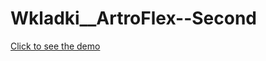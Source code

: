 # Wkladki\_\_ArtroFlex--Second

<a href = "https://sonfinity-poland.github.io/Sluch__BioSlices--Second-V2/.">Click to see the demo</a>
